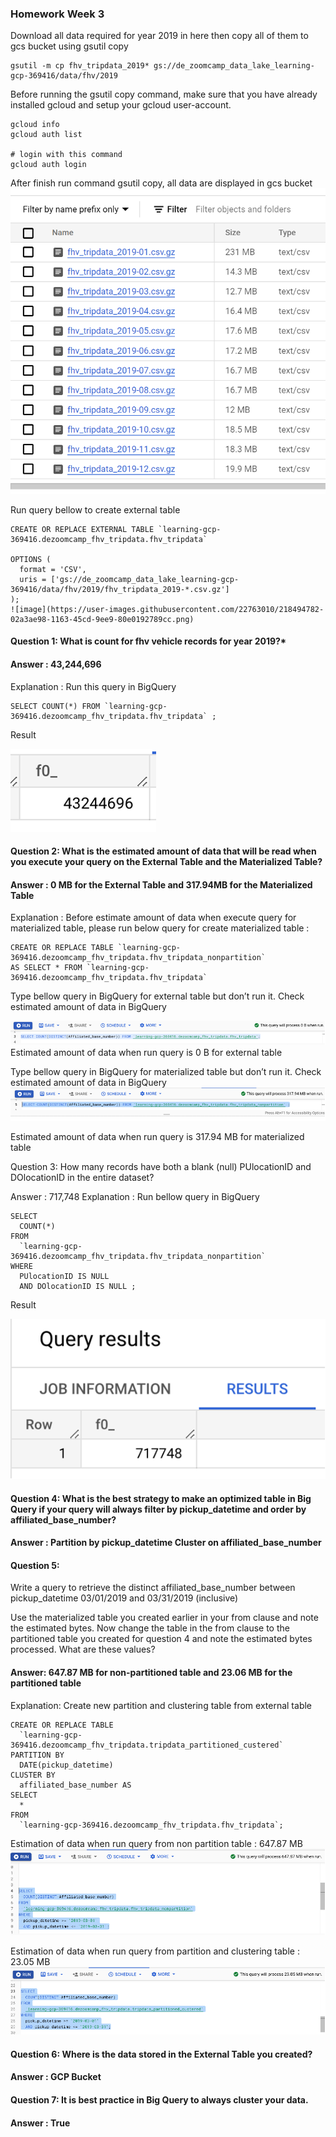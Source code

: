 ### Homework Week 3

Download all data required for year 2019 in here then copy all of them to gcs bucket using gsutil copy
```
gsutil -m cp fhv_tripdata_2019* gs://de_zoomcamp_data_lake_learning-gcp-369416/data/fhv/2019
```
Before running the gsutil copy command, make sure that you have already installed gcloud and setup your gcloud user-account.
```
gcloud info
gcloud auth list

# login with this command
gcloud auth login

```
After finish run command gsutil copy, all data are displayed in gcs bucket
![image](https://github.com/saipulrx/saipul-dataengineering-zoomcamp/blob/main/week3/images/list_data_gcs.png)

Run query bellow to create external table 
```
CREATE OR REPLACE EXTERNAL TABLE `learning-gcp-369416.dezoomcamp_fhv_tripdata.fhv_tripdata`

OPTIONS (
  format = 'CSV',
  uris = ['gs://de_zoomcamp_data_lake_learning-gcp-369416/data/fhv/2019/fhv_tripdata_2019-*.csv.gz']
);
![image](https://user-images.githubusercontent.com/22763010/218494782-02a3ae98-1163-45cd-9ee9-80e0192789cc.png)
```

#### Question 1: What is count for fhv vehicle records for year 2019?*
#### Answer : 43,244,696
Explanation :
Run this query in BigQuery 
```
SELECT COUNT(*) FROM `learning-gcp-369416.dezoomcamp_fhv_tripdata.fhv_tripdata` ;
```
Result

![image](https://github.com/saipulrx/saipul-dataengineering-zoomcamp/blob/main/week3/images/result_query_q1.png)

#### Question 2: What is the estimated amount of data that will be read when you execute your query on the External Table and the Materialized Table?
#### Answer : 0 MB for the External Table and 317.94MB for the Materialized Table
Explanation :
Before estimate amount of data when execute query for materialized table, please run below query for create materialized table :
```
CREATE OR REPLACE TABLE `learning-gcp-369416.dezoomcamp_fhv_tripdata.fhv_tripdata_nonpartition`
AS SELECT * FROM `learning-gcp-369416.dezoomcamp_fhv_tripdata.fhv_tripdata`
```
Type bellow query in BigQuery for external table but don’t run it. Check estimated amount of data in BigQuery

![image](https://github.com/saipulrx/saipul-dataengineering-zoomcamp/blob/main/week3/images/estimate_external_table_q2.png)
Estimated amount of data when run query is 0 B for external table

Type bellow query in BigQuery for materialized table but don’t run it. Check estimated amount of data in BigQuery
![image](https://github.com/saipulrx/saipul-dataengineering-zoomcamp/blob/main/week3/images/estimate_materialize_table_q2.png)

Estimated amount of data when run query is 317.94 MB for materialized table

Question 3: How many records have both a blank (null) PUlocationID and DOlocationID in the entire dataset?

Answer : 717,748
Explanation :
Run bellow query in BigQuery
```
SELECT
  COUNT(*)
FROM
  `learning-gcp-369416.dezoomcamp_fhv_tripdata.fhv_tripdata_nonpartition`
WHERE
  PUlocationID IS NULL
  AND DOlocationID IS NULL ;
```

Result

![image](https://github.com/saipulrx/saipul-dataengineering-zoomcamp/blob/main/week3/images/result_query_q3.png)

#### Question 4: What is the best strategy to make an optimized table in Big Query if your query will always filter by pickup_datetime and order by affiliated_base_number?
#### Answer : Partition by pickup_datetime Cluster on affiliated_base_number

#### Question 5:  
Write a query to retrieve the distinct affiliated_base_number between pickup_datetime 
03/01/2019 and 03/31/2019 (inclusive)

Use the materialized table you created earlier in your from clause and note the estimated bytes. Now change the table in the from clause to the partitioned table you created for question 4 and note the estimated bytes processed. What are these values? 

#### Answer: 647.87 MB for non-partitioned table and 23.06 MB for the partitioned table

Explanation:
Create new partition and clustering table from external table
```
CREATE OR REPLACE TABLE
  `learning-gcp-369416.dezoomcamp_fhv_tripdata.tripdata_partitioned_custered`
PARTITION BY
  DATE(pickup_datetime)
CLUSTER BY
  affiliated_base_number AS
SELECT
  *
FROM
  `learning-gcp-369416.dezoomcamp_fhv_tripdata.fhv_tripdata`; 
```
Estimation of data when run query from non partition table : 647.87 MB
![image](https://github.com/saipulrx/saipul-dataengineering-zoomcamp/blob/main/week3/images/result_query_nonpartition_q5.png)

Estimation of data when run query from partition and clustering table : 23.05 MB
![image](https://github.com/saipulrx/saipul-dataengineering-zoomcamp/blob/main/week3/images/result_query_partition_q5.png)

#### Question 6: Where is the data stored in the External Table you created?
#### Answer : GCP Bucket

#### Question 7: It is best practice in Big Query to always cluster your data.
#### Answer : True












